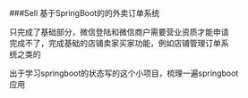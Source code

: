 ###Sell 基于SpringBoot的的外卖订单系统

只完成了基础部分，微信登陆和微信商户需要营业资质才能申请  
完成不了，完成基础的店铺卖家买家功能，例如店铺管理订单系  
统之类的  
   
出于学习springboot的状态写的这个小项目，梳理一遍springboot  
应用